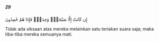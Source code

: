 ##### 29

<span class="ayah">إِن كَانَتْ إِلَّا صَيْحَةًۭ وَٰحِدَةًۭ فَإِذَا هُمْ خَٰمِدُونَ</span>

<span class="ayah_translation">Tidak ada siksaan atas mereka melainkan satu teriakan suara saja; maka tiba-tiba mereka semuanya mati.</span>
